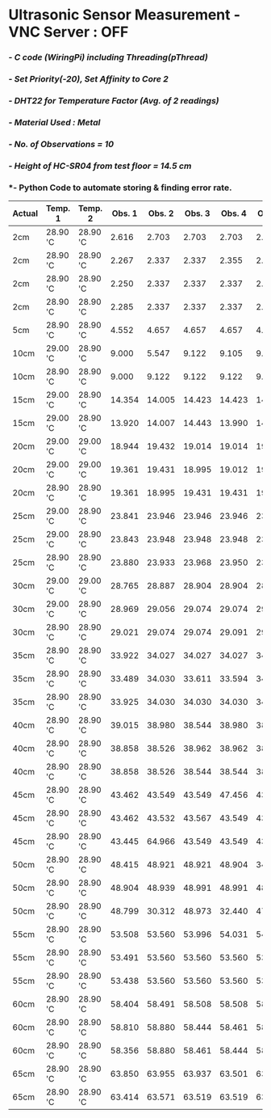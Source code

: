 # **Ultrasonic Sensor Measurement - VNC Server : OFF**
### *- C code (WiringPi) including Threading(pThread)*
### *- Set Priority(-20), Set Affinity to Core 2*
### *- DHT22 for Temperature Factor (Avg. of 2 readings)*
### *- Material Used : Metal*
### *- No. of Observations = 10*
### *- Height of HC-SR04 from test floor = 14.5 cm*
### *- Python Code to automate storing & finding error rate.

Actual | Temp. 1 | Temp. 2 | Obs. 1 | Obs. 2 | Obs. 3 | Obs. 4 | Obs. 5 | Obs. 6 | Obs. 7 | Obs. 8 | Obs. 9 | Obs. 10 | Repeat Value | Error Rate
---- | ---- | ---- | ---- | ---- | ---- | ---- | ---- | ---- | ---- | ---- | ---- | ---- | ---- | ----
 2cm | 28.90 'C | 28.90 'C | 2.616 | 2.703 | 2.703 | 2.703 | 2.703 | 2.703 | 2.703 | 2.703 | 2.686 | 2.703 | 2.703 | 0.703 
 2cm | 28.90 'C | 28.90 'C | 2.267 | 2.337 | 2.337 | 2.355 | 2.337 | 2.337 | 2.337 | 2.337 | 2.337 | 2.337 | 2.337 | 0.337 
 2cm | 28.90 'C | 28.90 'C | 2.250 | 2.337 | 2.337 | 2.337 | 2.337 | 2.320 | 2.337 | 10.185 | 2.337 | 2.354 | 2.337 | 0.337 
 2cm | 28.90 'C | 28.90 'C | 2.285 | 2.337 | 2.337 | 2.337 | 2.320 | 2.337 | 2.337 | 2.337 | 2.337 | 2.337 | 2.337 | 0.337 
 5cm | 28.90 'C | 28.90 'C | 4.552 | 4.657 | 4.657 | 4.657 | 4.657 | 4.657 | 4.657 | 4.657 | 4.657 | 4.657 | 4.656 | -0.344 
 10cm | 29.00 'C | 28.90 'C | 9.000 | 5.547 | 9.122 | 9.105 | 9.105 | 9.105 | 9.122 | 9.105 | 9.122 | 9.122 | 9.122 | -0.878 
 10cm | 28.90 'C | 28.90 'C | 9.000 | 9.122 | 9.122 | 9.122 | 9.105 | 9.105 | 9.105 | 9.122 | 9.122 | 9.105 | 9.122 | -0.878 
 15cm | 29.00 'C | 28.90 'C | 14.354 | 14.005 | 14.423 | 14.423 | 14.423 | 13.987 | 14.423 | 13.987 | 14.005 | 13.987 | 14.423 | -0.577 
 15cm | 29.00 'C | 28.90 'C | 13.920 | 14.007 | 14.443 | 13.990 | 14.007 | 14.408 | 14.443 | 14.408 | 14.007 | 14.007 | 14.007 | -0.993 
 20cm | 29.00 'C | 29.00 'C | 18.944 | 19.432 | 19.014 | 19.014 | 19.014 | 18.979 | 19.014 | 19.014 | 19.014 | 19.014 | 19.013 | -0.987 
 20cm | 29.00 'C | 29.00 'C | 19.361 | 19.431 | 18.995 | 19.012 | 19.448 | 18.995 | 19.448 | 19.431 | 19.431 | 19.448 | 19.430 | -0.570 
 20cm | 28.90 'C | 28.90 'C | 19.361 | 18.995 | 19.431 | 19.431 | 19.431 | 19.431 | 19.431 | 19.448 | 19.431 | 19.448 | 19.430 | -0.570 
 25cm | 29.00 'C | 28.90 'C | 23.841 | 23.946 | 23.946 | 23.946 | 23.946 | 23.946 | 23.963 | 23.946 | 23.963 | 23.946 | 23.946 | -1.054 
 25cm | 29.00 'C | 28.90 'C | 23.843 | 23.948 | 23.948 | 23.948 | 23.948 | 23.966 | 23.948 | 23.948 | 23.948 | 23.966 | 23.948 | -1.052 
 25cm | 28.90 'C | 28.90 'C | 23.880 | 23.933 | 23.968 | 23.950 | 23.968 | 23.950 | 23.950 | 23.950 | 23.950 | 23.968 | 23.950 | -1.050 
 30cm | 29.00 'C | 29.00 'C | 28.765 | 28.887 | 28.904 | 28.904 | 28.904 | 28.904 | 28.904 | 28.869 | 28.869 | 28.904 | 28.904 | -1.096 
 30cm | 29.00 'C | 28.90 'C | 28.969 | 29.056 | 29.074 | 29.074 | 29.091 | 29.056 | 29.074 | 29.074 | 29.422 | 29.074 | 29.073 | -0.927 
 30cm | 28.90 'C | 28.90 'C | 29.021 | 29.074 | 29.074 | 29.091 | 29.074 | 29.091 | 29.056 | 29.074 | 29.091 | 29.074 | 29.073 | -0.927 
 35cm | 28.90 'C | 28.90 'C | 33.922 | 34.027 | 34.027 | 34.027 | 34.009 | 33.591 | 33.608 | 33.608 | 33.591 | 34.027 | 34.026 | -0.974 
 35cm | 28.90 'C | 28.90 'C | 33.489 | 34.030 | 33.611 | 33.594 | 34.030 | 34.030 | 34.030 | 34.030 | 34.030 | 34.012 | 34.029 | -0.971 
 35cm | 28.90 'C | 28.90 'C | 33.925 | 34.030 | 34.030 | 34.030 | 34.030 | 34.030 | 22.971 | 34.030 | 34.012 | 34.030 | 34.029 | -0.971 
 40cm | 28.90 'C | 28.90 'C | 39.015 | 38.980 | 38.544 | 38.980 | 38.980 | 38.492 | 38.980 | 38.962 | 38.962 | 38.980 | 38.979 | -1.021 
 40cm | 28.90 'C | 28.90 'C | 38.858 | 38.526 | 38.962 | 38.962 | 38.544 | 38.561 | 38.980 | 38.980 | 38.980 | 38.980 | 38.979 | -1.021 
 40cm | 28.90 'C | 28.90 'C | 38.858 | 38.526 | 38.544 | 38.544 | 38.962 | 38.962 | 38.962 | 38.544 | 38.962 | 38.544 | 38.543 | -1.457 
 45cm | 28.90 'C | 28.90 'C | 43.462 | 43.549 | 43.549 | 47.456 | 43.549 | 43.514 | 43.567 | 43.549 | 43.549 | 43.985 | 43.549 | -1.451 
 45cm | 28.90 'C | 28.90 'C | 43.462 | 43.532 | 43.567 | 43.549 | 43.549 | 43.567 | 43.549 | 43.985 | 43.549 | 43.985 | 43.549 | -1.451 
 45cm | 28.90 'C | 28.90 'C | 43.445 | 64.966 | 43.549 | 43.549 | 43.549 | 43.549 | 43.985 | 43.968 | 43.985 | 44.003 | 43.549 | -1.451 
 50cm | 28.90 'C | 28.90 'C | 48.415 | 48.921 | 48.921 | 48.904 | 34.149 | 45.747 | 36.468 | 43.183 | 37.689 | 42.329 | 48.921 | -1.079 
 50cm | 28.90 'C | 28.90 'C | 48.904 | 48.939 | 48.991 | 48.991 | 48.555 | 48.921 | 48.939 | 48.555 | 48.991 | 48.555 | 48.990 | -1.010 
 50cm | 28.90 'C | 28.90 'C | 48.799 | 30.312 | 48.973 | 32.440 | 47.508 | 33.347 | 46.200 | 34.219 | 45.503 | 35.562 | 48.798 | -1.202 
 55cm | 28.90 'C | 28.90 'C | 53.508 | 53.560 | 53.996 | 54.031 | 54.014 | 53.979 | 53.996 | 53.979 | 53.979 | 53.578 | 53.978 | -1.022 
 55cm | 28.90 'C | 28.90 'C | 53.491 | 53.560 | 53.560 | 53.560 | 53.909 | 54.066 | 53.560 | 53.560 | 53.560 | 53.560 | 53.560 | -1.440 
 55cm | 28.90 'C | 28.90 'C | 53.438 | 53.560 | 53.560 | 53.560 | 53.403 | 53.560 | 53.979 | 53.996 | 53.560 | 53.979 | 53.560 | -1.440 
 60cm | 28.90 'C | 28.90 'C | 58.404 | 58.491 | 58.508 | 58.508 | 58.508 | 58.526 | 58.439 | 58.909 | 58.508 | 58.439 | 58.508 | -1.492 
 60cm | 28.90 'C | 28.90 'C | 58.810 | 58.880 | 58.444 | 58.461 | 58.513 | 58.444 | 58.444 | 58.496 | 58.444 | 58.444 | 58.443 | -1.557 
 60cm | 28.90 'C | 28.90 'C | 58.356 | 58.880 | 58.461 | 58.444 | 58.444 | 58.461 | 58.880 | 58.880 | 58.444 | 58.880 | 58.879 | -1.121 
 65cm | 28.90 'C | 28.90 'C | 63.850 | 63.955 | 63.937 | 63.501 | 63.955 | 63.519 | 63.937 | 63.519 | 63.519 | 63.519 | 63.518 | -1.482 
 65cm | 28.90 'C | 28.90 'C | 63.414 | 63.571 | 63.519 | 63.519 | 63.501 | 63.519 | 63.589 | 63.536 | 63.501 | 63.519 | 63.518 | -1.482 
 